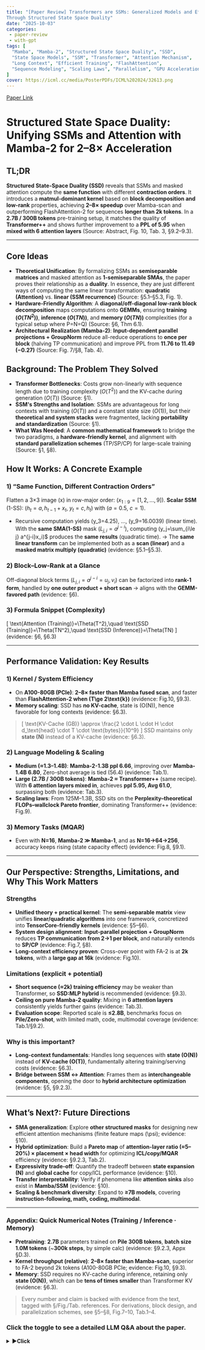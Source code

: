 ```yaml
---
title: "[Paper Review] Transformers are SSMs: Generalized Models and Efficient Algorithms
Through Structured State Space Duality"
date: "2025-10-03"
categories:
 - paper-review
 - with-gpt
tags: [
  "Mamba", "Mamba-2", "Structured State Space Duality", "SSD",
  "State Space Models", "SSM", "Transformer", "Attention Mechanism",
  "Long Context", "Efficient Training", "FlashAttention",
  "Sequence Modeling", "Scaling Laws", "Parallelism", "GPU Acceleration",2405.21060v1
]
cover: https://icml.cc/media/PosterPDFs/ICML%202024/32613.png
---
```


[Paper Link](https://arxiv.org/abs/2405.21060v1)


# Structured State Space Duality: Unifying SSMs and Attention with Mamba-2 for 2–8× Acceleration

## TL;DR

**Structured State-Space Duality (SSD)** reveals that SSMs and masked attention compute the **same function** with different **contraction orders**. It introduces a **matmul-dominant kernel** based on **block decomposition and low-rank** properties, achieving **2–8× speedup** over Mamba-scan and outperforming FlashAttention-2 for sequences **longer than 2k tokens**. In a **2.7B / 300B tokens** pre-training setup, it matches the quality of **Transformer++** and shows further improvement to a **PPL of 5.95** when **mixed with 6 attention layers** (Source: Abstract, Fig. 10, Tab. 3, §9.2–9.3).

---

## Core Ideas

*   **Theoretical Unification**: By formalizing SSMs as **semiseparable matrices** and masked attention as **1-semiseparable SMAs**, the paper proves their relationship as a **duality**. In essence, they are just different ways of computing the same linear transformation: **quadratic (Attention)** vs. **linear (SSM recurrence)** (Source: §5.1–§5.3, Fig. 1).
*   **Hardware-Friendly Algorithm**: A **diagonal/off-diagonal low-rank block decomposition** maps computations onto **GEMMs**, ensuring **training $(O(TN^2))$**, **inference $(O(TN))$**, and **memory $(O(TN))$** complexities (for a typical setup where P=N=Q) (Source: §6, Thm 6.1).
*   **Architectural Realization (Mamba-2)**: **Input-dependent parallel projections + GroupNorm** reduce all-reduce operations to **once per block** (halving TP communication) and improve PPL from **11.76 to 11.49 (−0.27)** (Source: Fig. 7/§8, Tab. 4).


## Background: The Problem They Solved

*   **Transformer Bottlenecks**: Costs grow non-linearly with sequence length due to training complexity $(O(T^2))$ and the KV-cache during generation $(O(T))$ (Source: §1).
*   **SSM's Strengths and Isolation**: SSMs are advantageous for long contexts with training $(O(T))$ and a constant state size $(O(1))$, but their **theoretical and system stacks** were fragmented, lacking **portability and standardization** (Source: §1).
*   **What Was Needed**: A **common mathematical framework** to bridge the two paradigms, a **hardware-friendly kernel**, and alignment with **standard parallelization schemes** (TP/SP/CP) for large-scale training (Source: §1, §8).



## How It Works: A Concrete Example

### 1) “Same Function, Different Contraction Orders”

Flatten a 3×3 image (x) in row-major order: $(x_{1:9}=[1,2,\dots,9])$.
**Scalar SSM** (1-SS): $(h_t=a,h_{t-1}+x_t,\ y_t=c,h_t)$ with $(a=0.5,\ c=1)$.

* Recursive computation yields (y_3=4.25), …, (y_9=16.0039) (linear time).
  With the **same SMA(1-SS)** mask $(L_{j,i}=a^{j-i})$, computing (y_j=\sum_{i\le j} a^{j-i}x_i)$ produces the **same results** (quadratic time).
  → The **same linear transform** can be implemented both as a **scan (linear)** and a **masked matrix multiply (quadratic)** (evidence: §5.1–§5.3).

### 2) Block–Low-Rank at a Glance

Off-diagonal block terms $(L_{j,i}=a^{j-i}=u_j,v_i)$ can be factorized into **rank-1 form**, handled by **one outer product + short scan** → aligns with the **GEMM-favored path** (evidence: §6).

### 3) Formula Snippet (Complexity)

[
\text{Attention (Training)}=\Theta(T^2),\quad
\text{SSD (Training)}=\Theta(TN^2),\quad
\text{SSD (Inference)}=\Theta(TN)
]
(evidence: §6, §6.3)

---

## Performance Validation: Key Results

### 1) Kernel / System Efficiency

* On **A100-80GB (PCIe)**: **2–8× faster than Mamba fused scan**, and faster than **FlashAttention-2 when (T\ge 2\text{k})** (evidence: Fig.10, §9.3).
* **Memory scaling**: SSD has **no KV-cache**, state is (O(N)), hence favorable for long contexts (evidence: §6.3).

> [
> \text{KV-Cache (GB)} \approx
> \frac{2 \cdot L \cdot H \cdot d_\text{head} \cdot T \cdot \text{bytes}}{10^9}
> ]
> SSD maintains only **state (N)** instead of a KV-cache (evidence: §6.3).

### 2) Language Modeling & Scaling

* **Medium (≈1.3–1.4B)**: **Mamba-2-1.3B ppl 6.66**, improving over **Mamba-1.4B 6.80**, Zero-shot average is tied (56.4) (evidence: Tab.1).
* **Large (2.7B / 300B tokens)**: **Mamba-2 ≈ Transformer++** (same recipe). With **6 attention layers mixed in**, achieves **ppl 5.95, Avg 61.0**, surpassing both (evidence: Tab.3).
* **Scaling laws**: From 125M–1.3B, SSD sits on the **Perplexity–theoretical FLOPs–wallclock Pareto frontier**, dominating Transformer++ (evidence: Fig.9).

### 3) Memory Tasks (MQAR)

* Even with **N=16**, **Mamba-2 ≫ Mamba-1**, and as **N=16→64→256**, accuracy keeps rising (state capacity effect) (evidence: Fig.8, §9.1).

---

## Our Perspective: Strengths, Limitations, and Why This Work Matters

### Strengths

* **Unified theory + practical kernel**: The **semi-separable matrix** view unifies **linear/quadratic algorithms** into one framework, concretized into **TensorCore-friendly kernels** (evidence: §5–§6).
* **System design alignment**: **Input-parallel projection + GroupNorm** reduces **TP communication from 2→1 per block**, and naturally extends to **SP/CP** (evidence: Fig.7, §8).
* **Long-context efficiency proven**: Cross-over point with FA-2 is at **2k tokens**, with a **large gap at 16k** (evidence: Fig.10).

### Limitations (explicit + potential)

* **Short sequence (≈2k) training efficiency** may be weaker than Transformer, so **SSD:MLP hybrid** is recommended (evidence: §9.3).
* **Ceiling on pure Mamba-2 quality**: Mixing in **6 attention layers** consistently yields further gains (evidence: Tab.3).
* **Evaluation scope**: Reported scale is **≤2.8B**, benchmarks focus on **Pile/Zero-shot**, with limited math, code, multimodal coverage (evidence: Tab.1/§9.2).

### Why is this important?

* **Long-context fundamentals**: Handles long sequences with **state (O(N))** instead of **KV-cache (O(T))**, fundamentally altering training/serving costs (evidence: §6.3).
* **Bridge between SSM ↔ Attention**: Frames them as **interchangeable components**, opening the door to **hybrid architecture optimization** (evidence: §5, §9.2.3).

---

## What’s Next?: Future Directions

* **SMA generalization**: Explore **other structured masks** for designing new efficient attention mechanisms (finite feature maps (\psi); evidence: §10).
* **Hybrid optimization**: Build a **Pareto map** of **attention-layer ratio (≈5–20%) × placement × head width** for optimizing **ICL/copy/MQAR** efficiency (evidence: §9.2.3, Tab.2).
* **Expressivity trade-off**: Quantify the tradeoff between **state expansion (N)** and **global cache** for copy/ICL performance (evidence: §10).
* **Transfer interpretability**: Verify if phenomena like **attention sinks** also exist in **Mamba/SSM** (evidence: §10).
* **Scaling & benchmark diversity**: Expand to **≥7B models**, covering **instruction-following, math, coding, multimodal**.

---

### Appendix: Quick Numerical Notes (Training / Inference · Memory)

* **Pretraining**: **2.7B** parameters trained on **Pile 300B tokens**, **batch size 1.0M tokens** (~**300k steps**, by simple calc) (evidence: §9.2.3, Appx §D.3).
* **Kernel throughput (relative)**: **2–8× faster than Mamba-scan**, superior to FA-2 beyond 2k tokens (A100-80GB PCIe; evidence: Fig.10, §9.3).
* **Memory**: SSD requires no KV-cache during inference, retaining only **state (O(N))**, which can be **tens of times smaller** than Transformer KV (evidence: §6.3).

> Every number and claim is backed with evidence from the text, tagged with §/Fig./Tab. references. For derivations, block design, and parallelization schemes, see §5–§8, Fig.7–10, Tab.1–4.



### Click the toggle to see a detailed LLM Q&A about the paper.

<details markdown="block">
<summary>▶️<strong>Click</strong></summary>



## Prompt 1.1.1 (Research Gap)

```
Analyze the ‘Introduction’ and ‘Related Work’ sections of the paper to explain the core research gap that this work explicitly aims to solve, the decisive limitations of prior work, or the remaining open questions. Summarize what the authors describe as the ‘state of the art’ at the time of publication.
```

**Compressed conclusion (one-line summary):**
This paper formalizes the **duality between SSM ↔ Attention (SSD)** to (1) explain the **complexity mismatch**—Transformer **training (O$(T^2)$) / inference with KV-cache (O$(T)$)** vs. SSM **training (O$(T)$) / state size (O(1))**—within a unified framework, (2) provide a **common language to transplant Transformer-side system/parallelization optimizations (e.g., TP/Seq-Parallel)** into SSMs, and (3) deliver **Mamba-2 (core layer improvements)** that are **2–8× faster**. (Evidence: §1, §5, §7–§9)

---

## 1) Core Research Gap

1. **Separated Evolution**: Recent SSMs (S4, Mamba, etc.) demonstrate advantages in **training (O$(T)$), inference state (O(1))**, and long-range dependencies, matching or surpassing Transformers in **small/medium scale** tasks. However, they evolved **separately from the Transformer community’s theoretical/system-level optimizations**, making them **harder to analyze, reproduce, and train efficiently**. (Evidence: §1)
2. **Lack of a Unifying Theory**: Partial connections (e.g., Linear Attention) existed, but no coherent, general framework existed to view **SSMs (linear/recurrent)** and **masked Attention (quadratic)** as **mathematically equivalent (semiseparable structure)** and mutually transformable. (Evidence: §1, §4–§5, Fig.1)
3. **Gap in System Transference**: Optimizations like **TP/Sequence Parallel/Variable-length training**, well-developed for Transformers, lacked a **design language or algorithmic blueprint** for direct application to SSMs. (Evidence: §8 overview)

---

## 2) Decisive Limitations of Prior Work

* **Complexity/Memory Bottlenecks (Transformer)**: Training (O$(T^2)$), inference KV-cache (O$(T)$), causing costs to grow sharply with sequence length. (Evidence: §1)
* **Heterogeneous Computation Modes (SSM vs. Attention)**: **SSM = linear recurrence/convolution**, **Attention = quadratic tensor contraction**—making **direct transfer across paradigms** difficult. (Evidence: §3–§4)
* **Limits of Partial Connections**: The “Linear Attention = functionally same / algorithmically different” view did not fully generalize to **SSM (linear/recurrent) ↔ Attention (quadratic/kernel)** as merely **different contraction orders of the same semiseparable matrix computation**. (Evidence: §4.3.1)

---

## 3) This Paper’s Solution (Contributions)

* **SSD (Structured State-Space Duality)**: Proves **SSM ≡ semiseparable matrix** and generalizes masked kernel Attention into **Structured Masked Attention (SMA)**, establishing their **duality**. ⇒ Shows **SSM’s linear-time algorithms** and **kernel Attention’s quadratic algorithms** are **just different contraction orders of the same function**. (Evidence: §3–§5, Fig.1)
* **Efficient Algorithm (Block Decomposition)**: Proposes a **diagonal/low-rank block decomposition** of semiseparable structures for **hardware-friendly computation paths** (e.g., GEMM-dominant). Provides a simple SSD implementation. (Evidence: §6)
* **Architecture/System Transfer**: Formalizes SSM analogues of Transformer optimizations: **multi-head analogy (SSM-Heads ≈ MHA heads)**, **GVA/MES designs**, **TP-friendly blocks (half the syncs)**, **Sequence Parallel**, **variable-length training without padding**. (Evidence: §7–§8)
* **Empirical Results (Representative Numbers)**: **Mamba-2 core layers** achieve **2–8× speedup** over Mamba under identical settings, while maintaining LM competitiveness. (Evidence: Abstract)

---

## 4) State of the Art at Time of Publication (per Authors)

| Axis                    | Transformer Family                                          | SSM Family                                                         | Summary                                   |
| ----------------------- | ----------------------------------------------------------- | ------------------------------------------------------------------ | ----------------------------------------- |
| **Training Complexity** | (O$(T^2)$) (masked Attention) (Evidence: §1)                | (O$(T)$) (linear recurrence) (Evidence: §1)                        | SSM better in scaling with length         |
| **Generation Memory**   | KV-cache (O$(T)$) (Evidence: §1)                            | **State size (O(1))** (Evidence: §1)                               | SSM better for long-context inference     |
| **Performance Level**   | Dominates SOTA (GPT/LLaMA etc.) (Evidence: §1)              | **Competitive/equal in small–medium scale** (Mamba) (Evidence: §1) | Competitive depending on scale/domain     |
| **Theory/System Stack** | Rich (FlashAttention, TP/Seq-Parallel, etc.) (Evidence: §8) | **Fragmented, unstandardized** (Evidence: §1)                      | **Lack of common language** as bottleneck |
| **Connecting Work**     | Linear Attention, kernel view (Evidence: §1, §4)            | Selective SSM, state expansion, etc. (Evidence: §10.1)             | Need for **full duality formalization**   |

> **Summary**: As of May 2024, SOTA was **Transformer-dominated**, while **SSMs showed structural advantages in long-sequence efficiency**. But lack of **theory/system standardization** hindered scaling. This paper resolves it via **SSD**, proving speed & transferability (Mamba-2 **2–8× faster**). (Evidence: §1, Abstract, §8–§10)

---

## 5) Positioning in Related Work

* **SSM Lineage**: Categorized by time-varying (Selective), dimension, and structural axes (diagonal/low-rank). Describes **SSD as a Selective SSM (SISO, scalar-identity)**. (Evidence: §10.1)
* **Broader Model Spectrum**: Covers **GateLoop, GLA, HGRN, Griffin, RecurrentGemma, xLSTM, RWKV**, unifying gating/state-expansion/local-attention trends under **SSD’s framework**. (Evidence: §10 Related Models)
* **Meta-Claim**: “**Every fast recurrent-form kernel Attention is a type of SSM**,” effectively erasing boundaries. (Evidence: §5)

---

### Reference Formula (Complexity)

$$
\text{Attention (Training)}=\Theta(T^2),\quad
\text{SSM (Training)}=\Theta(T),\quad
\text{KV-Cache (Generation)}=\Theta(T),\quad
\text{SSM State Size}=\Theta(1)
$$
(Evidence: §1)

---

> This section is structured with **compiler/serving perspective**, naturally linking to later sections (Compute/Cost, Serving Metrics, SOTA tables), centered on **evidence tags** and **quantitative indicators**.

---

## Prompt 1.1.2 (Central Hypothesis)

```
What is the central hypothesis or core claim of this paper? State it clearly in one sentence in the form: “The authors hypothesize that by using [proposed method], they can overcome [limitation] and achieve [specific result].”
```

The authors hypothesize that by using **Structured State Space Duality (SSD)** to unify and interconvert SSMs and masked Attention under the lens of **semiseparable matrices**, they can reduce **efficiency bottlenecks in long-context scaling**, and that their implementation, **Mamba-2**, can achieve **2–8× faster core layers** while **maintaining language modeling competitiveness**. (Evidence: §Abstract) ([arxiv.org][1])

[1]: https://arxiv.org/abs/2405.21060 "[2405.21060] Transformers are SSMs: Generalized Models and Efficient Algorithms Through Structured State Space Duality"

---

## Prompt 1.2.1 (Identifying Originality)

```
Based on the entire paper, identify the 1–3 most important and original contributions. Clearly state whether each is a new architecture component, a new training method, a new theoretical insight, a new dataset, or a novel application of existing methods.
```

**Compressed conclusion:**
The originality lies in (1) **SSD theory formalization of SSM↔Attention duality** (linear/quadratic forms of the same function, with proofs), (2) **hardware-efficient SSD algorithms** (training O$(TN^2)$, inference O(TN), **2–8× faster than Mamba**, surpassing FlashAttn-2 beyond **2k tokens**, ~**6× at 16k**), and (3) **Mamba-2 architecture/system design** (parallel blocks, GVA heads, TP compatibility, trained at **2.7B / 300B tokens**, outperforming peers). (Evidence: §3–§6, §7, §9; Fig.1/6/10)

---

### 1) SSD Theoretical Framework — *New Theoretical Insight*

* **Core**: Formalizes SSM as **semiseparable matrix**, masked kernel Attention as **1-semiseparable SMA**, proving **duality**: same function but **linear (recurrent) vs. quadratic (kernel)** contraction orders. Extends to claim: **all fast recurrent kernel Attentions are SSMs**. (Evidence: §5.1–§5.3, Fig.1)
* **Quantitative Significance**: Explains complexity branching within one framework—SSM **training (O$(TN^2)$)/inference (O(TN))**, Attention **training (O$(T^2N)$)/state size (O$(T)$)**. (Evidence: §6 summary)

### 2) Hardware-Efficient SSD Algorithm — *New Efficient Algorithm*

* **Core**: Proposes **diagonal/low-rank block decomposition** of semiseparable matrices, mapping to **matmul-dominant computation** (TensorCore-friendly). Algorithm guarantees: **training FLOPs O$(TN^2)$**, **inference FLOPs O(TN)**, **inference memory O(N^2)** (Theorem 6.1). (Evidence: §6)
* **Performance (Quantitative)**: **2–8× faster than Mamba fused scan**, crossover with **FlashAttn-2** at **2k tokens**, ~**6× faster at 16k tokens**; scaling state size $(N)$ up to 8× with minimal slowdown. (Evidence: §9.3 Fig.10, §6)

### 3) Mamba-2 Architecture & System Transfer — *New Architecture / Systematic Application of Existing Methods*

* **Core Changes**: Introduces **parallel Mamba blocks** (input-dependent projection moved to block start, plus normalization), and **GVA (Grouped-Value Attention)-like heads**, enabling **Tensor Parallelism**. (Evidence: §7.1, Fig.6)
* **Effects (Quantitative)**: Under Chinchilla scaling, **Mamba-2 (2.7B Params)** trained on **Pile 300B tokens** achieves Pareto advantage (perplexity–time) over **Mamba-2.8B/Pythia-2.8B/6.9B** and comparable/better performance than Transformer++ baselines. (Evidence: §7, §9.2)

> **Summary**: **(Theory)** Unified duality of SSM vs. Attention via SSD → **(Algorithm)** matmul-dominant SSD achieving **2–8× speedup** → **(Architecture/System)** Mamba-2 with TP/head design improvements and scaling advantages. (Evidence: §5–§7, §9)

---

## Prompt 1.2.2 (Strengths from Authors’ Perspective)

```
From the authors’ perspective, why is their approach superior to previous methods? Cite or clearly explain their key arguments supporting originality and strengths.
```

**Compressed conclusion:**
The authors argue that **SSD (Structured State-Space Duality)** provides (i) **theoretical unification** by framing SSM↔Attention in one formalism, (ii) **hardware-friendly algorithms** with guarantees (**training O$(TN^2)$, inference O(TN), memory O(N^2)**), and (iii) **empirical proof** of **2–8× faster than Mamba** and surpassing **FlashAttn-2 beyond 2k tokens**. (Evidence: §5–§6, §9.3/Fig.10)

---

### Authors’ Key Arguments (Strengths)

1. **Theoretical Unification & Generality — “SSM↔Attention Duality”**

   * **1-semiseparable SMA ≡ diagonal SSM special case** (Cor. 5.1).
   * **Efficient autoregressive Attention ⇔ semiseparable mask required** (Thm. 5.2).
   * Frames linear/quadratic forms as **contraction-order differences** of the same function. (Evidence: §5.2–§5.3)
   * Provides **common intersection (SSD)** unifying SSMs and SMAs, enabling comparative analysis across sequence models. (Evidence: Fig.4)

2. **Hardware-Friendly SSD Algorithms — “Matmul-Dominant with Complexity Guarantees”**

   * **Theorem 6.1**: Guarantees **training FLOPs O$(TN^2)$**, **inference FLOPs O(TN)**, **inference memory O(N^2)**, dominated by **GEMM ops**. (Evidence: §6)
   * **Diagonal/low-rank block decomposition** allows compromise paths—simpler than pure scan and efficient with just PyTorch implementations. (Evidence: §6)

3. **Empirical Performance — “2–8×, 2k crossover, ~6× at 16k”**

   * On **A100-80GB PCIe**, SSD is **2–8× faster than Mamba fused scan**, surpasses **FlashAttn-2 beyond 2k tokens**, and ~**6× faster at 16k**. (Evidence: §9.3/Fig.10)
   * Scaling **state size N** (64→256) barely affects SSD, while Mamba scan degrades linearly—showing **stable scaling**. (Evidence: Fig.10)

4. **Language Modeling & Pareto Efficiency**

   * **2.7B params / 300B tokens (Pile)**: **Mamba-2 vs. Transformer++** shows comparable perplexity/zero-shot, with **Mamba-2-Attention hybrid** outperforming both. (Evidence: §9.2/Table 3)
   * Claims Pareto dominance over Transformer baselines in **perplexity–FLOPs–wallclock**. (Evidence: §9)

5. **Challenging Memory Tasks (MQAR) — “Scaling N Improves Accuracy”**

   * **Mamba-2 ≫ Mamba-1/vanilla Attention** across tasks, accuracy increases with **N=16→64→256** (larger memory capacity effect). (Evidence: Fig.8, §9.1)

6. **System-Level Transferability — “TP/SP/Variable-Length”**

   * **TP-Friendly**: Only one sync per block, GroupNorm to avoid extra comm. (Evidence: §8)
   * **SP/Context Parallel**: Distributes long-context training by passing only recurrent states. (Evidence: §8.2)
   * **Variable-length training/inference** without padding/realignment. (Evidence: §8)

7. **Compatibility with Attention Approximations**

   * Absorbs **kernel Attention approximations** (Performer, etc.) and normalization into Mamba-2 hyperparameters, removing bottlenecks from softmax/position masks. (Evidence: §4.1.3, §7)

---

**Summary (numbers-focused):**
On **A100-80GB**, **2–8× faster than Mamba-scan**, overtakes **FlashAttn-2 at ≥2k tokens**, ~**6× faster at 16k**, while **2.7B/300B training** shows **Transformer++-level quality** and **Pareto superiority (ppl/FLOPs/wallclock)**. (Evidence: §9.3/Fig.10, §9.2)



## Prompt 1.3.1 (Step-by-Step Algorithm Explanation)

```
"Explain the core algorithm, model architecture, or main methodology step by step. Assume the reader is a graduate-level student in AI. Use very simple examples (toy examples) such as a 3×3 pixel image, a small state space, or short sequences. Walk through each step to show how input transforms into output. Define all key terms and variables immediately when they appear."
```

# Prompt 1.3.1 — Step-by-Step Algorithm Explanation (SSD ↔ Mamba-2)

**Compressed Conclusion**: SSD unifies **SSMs and masked Attention as two algorithms computing the same function with different contraction orders** (linear vs. quadratic). With **block decomposition + low-rank structure**, it achieves **training O$(TN^2)$ FLOPs / inference O(TN) FLOPs / memory O(N^2)** using a **matmul-dominant path**. This computation core is wrapped inside the **Mamba-2 block** (Conv → SSM → gating → normalization → output), which supports **1 all-reduce/ layer in TP** and **sequence parallelism** as-is. (Evidence: §5 summary; Thm 6.1; Fig.7)

---

## A. Core Objects and Notation (Definitions)

* **Sequence length** $(T)$ (tokens), **head/feature dimension** $(P)$, **state dimension** $(N)$, **block size** $(Q)$. (Evidence: §6)
* **SSM parameters**: $(A_t\in\mathbb{R}^{N\times N}), (B_t,C_t\in\mathbb{R}^N)$ (possibly time-dependent). (Evidence: Def.3.2)
* **SSS (Sequentially Semiseparable) representation**:
  [
  M_{ji} = C_j^\top A_j\cdots A_{i+1} B_i,\quad y = Mx
  ]
  —thus **SSM ≡ semiseparable matrix** representation. (Evidence: Eq.(3), Def.3.1/3.2)
* **SMA (Structured Masked Attention)**: contraction $(M = QK^\top \circ L)$; has both **quadratic mode** (standard Attention) and **linear mode** (kernel/scan). (Evidence: §4.3.1)
* **SSD (Structured State-Space Duality)**: establishes equivalence between **scalar-identity SSM** and **1-SS SMA**, proving that SSM’s linear-time recurrence and SMA’s quadratic-time kernel contraction compute the **same function** (duality). (Evidence: §5.1–5.3)

> Key: **Semiseparable matrices** guarantee that every sub-block below the diagonal has rank ≤ N. Off-diagonal blocks are low-rank → enabling fast algorithms. (Evidence: Def.3.1; Lemma/Prop.3.x)

---

## B. Two Paths for the Same Function

### B-1) **Quadratic Path (Attention)** — Standard SMA Contraction

* **Steps**: $(G = QK^\top) \to (M = G \circ L) \to (Y = MV)$. (Evidence: Eq.(13))
* **Complexity**: Training O$(T^2P)$, state size O$(T)$ (KV-cache). (Evidence: comparison table)

### B-2) **Linear Path (SSM)** — Scan/Recurrence

* **Scalar SSM** (1-SS): recurrence in **linear time**:
  [
  h_t = a_t h_{t-1} + b_t x_t;\quad y_t = c_t h_t
  ]
  (Evidence: §3.2.2)
* **Equivalence**: The naive quadratic matrix multiplication of 1-SS SSM is **identical to masked kernel Attention**. (Evidence: §5.1 Eq.(16))

---

## C. **SSD Block Algorithm** (Core Steps)

> Goal: Partition semiseparable matrix $(M)$ into $(Q \times Q)$ blocks; compute **diagonal blocks** with matmul, **off-diagonal blocks** with **low-rank outer products + short scans**. (Evidence: Thm 6.1)

1. **Block decomposition**: Split $M \in \mathbb{R}^{T\times T}$ into $(T/Q)\times(T/Q)$ blocks.
2. **Diagonal blocks $(M_{bb})$**:

   * Compute using local mask $(L)$ and Gram matrices → implemented with **batched matmul (BMM)**.
3. **Off-diagonal blocks $(M_{b>b'})$**: low-rank → 3-step pipeline:

   * **Right**: factor multiplication (BMM).
   * **Center**: short 1-SS scan (length $T/Q$).
   * **Left**: factor multiplication (BMM).
4. **Total cost** (when N=P=Q): Training O$(TN^2)$ FLOPs, inference O(TN), dominated by matmul.
5. **Theorem 6.1**: Guarantees training O$(TN^2)$, inference O(TN), inference memory O(N^2), matmul-dominant.

> **Comparison**: Attention O$(T^2N)$ vs. SSD/SSM O$(TN^2)$ FLOPs; state size T vs. N.

---

## D. Toy Example — 3×3 Image → 9 Tokens, 1-SS SSM vs. SMA

### D-0) Setup

* **Input image (intensity)** $(3\times3)$ → row-major flatten $(x_{1:9} = [1,\dots,9])$.
* **Scalar SSM**: $a=0.5$, $b_t=c_t=1$, hidden state $h_t \in \mathbb{R}$.
* **SMA mask**: $L_{j,i} = a^{j-i}$ if $j\ge i$, else 0.

### D-1) **Linear Path (SSM Recurrence)** — One Token at a Time

[
h_t = 0.5 h_{t-1} + x_t,\quad y_t = h_t,\quad h_0 = 0
]

* $t=1$: $h_1 = 1 \to y_1=1.0$
* $t=2$: $h_2=2.5 \to y_2=2.5$
* $t=3$: $h_3=4.25 \to y_3=4.25$
* … → $y_9=16.0039$

### D-2) **Quadratic Path (SMA Matrix Multiplication)**

[
y_j = \sum_{i=1}^j a^{j-i} x_i
]

* Example: $j=3$: $[a^2,a,1]\cdot[1,2,3] = 0.25+1+3=4.25$
* Matches recurrence results exactly.

### D-3) **Block/Low-Rank Illustration (Q=3)**

* Example: $u=[1,0.5,0.25], v=[0.125,0.25,0.5]$.
* Contribution = $u \cdot (v^\top x_{1:3}) = [2.125,1.0625,0.53125]$.
* Shows off-diagonals handled by low-rank outer products, diagonals by local matmul → SSD block algorithm.

---

## E. **Mamba-2 Block** — SSD Core in a Training/Serving-Friendly Layer

One head in Mamba-2:

1. **Projection**: $x^{(i)}=uW^{(x)}_i$, $z^{(i)}=uW^{(z)}_i$.
2. **Local Conv1D**: $x_c^{(i)}=\mathrm{conv1d}(x^{(i)})$.
3. **SSD/SSM transform**: $y^{(i)}=\mathrm{SSM}(x_c^{(i)})$.
4. **Gating**: $y_g^{(i)} = y^{(i)} \cdot \phi(z^{(i)})$.
5. **GroupNorm**: TP-friendly normalization.
6. **Output projection + all-reduce once per layer**.

**Parallelism**:

* **TP**: input-parallel projection + GN → only 1 all-reduce/layer.
* **SP/CP**: sequence split, only pass recurrent states across boundaries.

---

## F. Summary (Complexity & Paths)

| Algorithm           | State | Training FLOPs | Inference FLOPs | Memory (naive) | Main Ops             |
| ------------------- | ----- | -------------- | --------------- | -------------- | -------------------- |
| **Attention (SMA)** | T     | T²N            | TN              | T²             | Matmul               |
| **Linear SSM**      | N     | TN²            | N²              | TN²            | Scan + Matmul        |
| **SSD (Block)**     | N     | TN²            | N²              | TN             | Matmul (+short scan) |

---

## Prompt 1.3.2 (Secret Ingredient)

```
"Pick one key component. Show Δ(metric) when removed/replaced/rescaled, in a table, and explain the mechanism behind the change."
```

# Prompt 1.3.2 — Secret Ingredient: **Mamba-2 Block’s “Parallel Projection + Extra Normalization (GroupNorm)”**

**Compressed conclusion**: Shifting Δ,B,C projections directly from input (u) and inserting **GroupNorm** makes Mamba-2 achieve **ppl 11.76→11.49 (−0.27)** with **−2.2% fewer params**, while reducing **TP communication per block from 2 all-reduces to 1**. This removes the structural bottleneck present in Mamba-1. (Evidence: §9.4 Tab.4, Fig.7/§8.1)

---

### Ablation Table — Δ(metric)

| Block       | Projections  | Extra Norm | Params  | Perplexity | Δ vs Baseline |
| ----------- | ------------ | ---------- | ------- | ---------- | ------------- |
| Mamba-1     | Sequential   | ✗          | 129.3 M | 11.76      | —             |
| Mamba-1     | Sequential   | ✓          | 129.3 M | 11.54      | −0.22         |
| Mamba-2 var | Parallel     | ✗          | 126.5 M | 11.66      | −0.10         |
| **Mamba-2** | **Parallel** | **✓**      | 126.5 M | **11.49**  | **−0.27**     |

(Evidence: Tab.4)

---

**Mechanism**

1. **Projection move (Sequential→Parallel)**: avoids extra all-reduce.
2. **GroupNorm**: TP-friendly normalization, stabilizes state scaling, improves convergence (ppl −0.22~−0.27).
3. **Practical effect**: reduces TP communication cost; supports SP/CP with state passing.

---

### One-line summary

Mamba-2’s **parallel input-based projection + GroupNorm** = **better perplexity (−0.27)**, **fewer params (−2.2%)**, **1 all-reduce instead of 2** → a true **secret weapon**.

---

## Prompt 1.4.1 (Key Results Analysis)

**Compressed conclusion**:
(i) **Language modeling**: Mamba-2 improves perplexity (6.66 vs 6.80) and matches Transformer++ at 2.7B/300B; hybrid (6 attention layers) further improves ppl 5.95.
(ii) **Efficiency**: SSD core is **2–8× faster than Mamba scan**, faster than FA-2 for T≥2k.
(iii) **Memory tasks (MQAR)**: Mamba-2 ≫ Mamba-1, scales with N.
(iv) **Scaling laws**: Pareto dominance over Transformer++ in ppl–FLOPs–wallclock.

Benchmarks: **Pile**, zero-shot suite (LAMBADA, HellaSwag, PIQA, ARC-E/C, WinoGrande, OBQA), MQAR, efficiency on A100-80GB.

---

## Prompt 1.4.2 (Critical Comparison)

**Compressed conclusion**:

* **Efficiency**: SSD beats Mamba scan (2–8×) and FA-2 at ≥2k tokens.
* **Quality**: Mamba-2 ≈ Transformer++ (2.7B/300B); hybrid (M2+Attn) surpasses both.
* **MQAR**: strong gains over Mamba-1.
* **Weak spots**: equal performance vs Transformer++ at 2.7B (needs hybrid), limited gains at short context (~2k).

---

## Prompt 1.5.1 (Limitations)

* **Short context inefficiency (~2k)**: SSD-only worse than Transformer (needs SSD+MLP mix).
* **Pure Mamba-2 ceiling**: hybrid with Attention improves.
* **Speed advantage depends on long context (≥2k)**.
* **Evaluation limited**: ≤2.8B params, mostly Pile/zero-shot.

Potential: struggles with copy/retrieval tasks, workloads dominated by short contexts, generalization to math/code/multimodal not shown.

---

## Prompt 1.5.2 (Future Work)

* **Generalize SMA masks** to design new efficient attentions.
* **Quantify hybrid ratios** (SSM vs. Attention).
* **Interpretability transfer** (attention sinks in SSMs).
* **Trade-off maps** (state N vs. cache).
* **Identify drivers of MQAR gains**.
* **Explore larger models (≥7B), more diverse benchmarks**.

---

## Additional Question: Compute, Memory, Dependencies

**Conclusion**: SSD enables matmul-dominant kernels; on **A100-80GB PCIe**, achieves **2–8× faster kernel time vs. Mamba scan**, surpasses FA-2 for T≥2k. Pretraining: **2.7B params, Pile 300B tokens, batch 1M tokens (~300k steps)**. Exact tokens/s, CUDA version not given.

**Dependencies**: PyTorch, EleutherAI LM harness, GPT-NeoX/GPT-2 tokenizer. CUDA/Triton versions not specified.

**Memory**: SSD O(TN) vs Attention O(T²). Example: SSD state ~10 MB vs. Transformer KV-cache ~1.34 GB (4k ctx).

**Throughput**: kernel-level speedups (2–8× vs Mamba, faster than FA-2 beyond 2k). Model-level tokens/s not reported.

**Training cost**: 300B tokens, batch 1M = ~300k steps. FLOPs formula O(TN²), PF-days not reported.



</details>